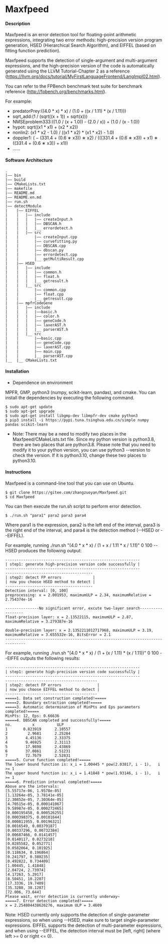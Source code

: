 # Maxfpeed

#### Description
Maxfpeed is an error detection tool for floating-point arithmetic expressions, integrating two error methods: high-precision version program generation, HSED (Hierarchical Search Algorithm), and EIFFEL (based on fitting function prediction).

Maxfpeed supports the detection of single-argument and multi-argument expressions, and the high-precision version of the code is automatically generated using the LLVM Tutorial-Chapter 2 as a reference (https://llvm.org/docs/tutorial/MyFirstLanguageFrontend/LangImpl02.html).

You can refer to the FPBench benchmark test suite for benchmark reference (http://fpbench.org/benchmarks.html).

For example:

* predatorPrey:((4.0 * x) * x) / (1.0 + ((x / 1.11) * (x / 1.11)))
* sqrt_add:(1 / (sqrt((x + 1)) + sqrt(x)))
* NMSEproblem333:((1.0 / (x + 1.0)) - (2.0 / x)) + (1.0 / (x - 1.0))
* hypot: sqrt((x1 * x1) + (x2 * x2))
* nonlin2: (x1 * x2 - 1.0) / ((x1 * x2) * (x1 * x2) - 1.0)
* doppler1: ( − (331.4 + (0.6 ∗ x3)) ∗ x2) / (((331.4 + (0.6 ∗ x3)) + x1) ∗ ((331.4 + (0.6 ∗ x3)) + x1))
* ......

#### Software Architecture
```
.
|—— bin
|—— build
|—— CMakeLists.txt
|—— makefile
|—— README.md
|—— README.en.md
|—— run.sh
|—— detectModule
|    |—— EIFFEL
|    |   |—— include
|    |   |   |—— createInput.h
|    |   |   |—— DBSCAN.h
|    |   |   |__ errordetect.h
|    |   |—— src
|    |       |—— createInput.cpp
|    |       |—— curvefitting.py
|    |       |—— DBSCAN.cpp
|    |       |—— dbscan.py
|    |       |—— errordetect.cpp
|    |       |__ getMultiResult.cpp
|    |—— HSED
|    |   |—— include
|    |   |   |—— common.h
|    |   |   |—— float.h   
|    |   |   |__ getresult.h
|    |   |__ src   
|    |       |—— common.cpp
|    |       |—— float.cpp
|    |       |__ getresult.cpp
|    |—— mpfrCodeGene
|    |   |—— include
|    |   |   |——basic.h
|    |   |   |—— color.h
|    |   |   |—— geneCode.h
|    |   |   |—— laxerAST.h
|    |   |   |__ parserAST.h
|    |   |__ src
|    |       |——basic.cpp
|    |       |—— geneCode.cpp
|    |       |—— laxerAST.cpp
|    |       |—— main.cpp
|    |       |__ parserAST.cpp
|__  |__ CMakeLists.txt
```
#### Installation

* Dependence on environment

MPFR, GMP, python3 (numpy, scikit-learn, pandas), and cmake. You can install the dependencies by executing the following command.

```
$ sudo apt-get update 
$ sudo apt-get upgrade
$ sudo apt-get install libgmp-dev libmpfr-dev cmake python3
$ pip3 install -i https://pypi.tuna.tsinghua.edu.cn/simple numpy pandas scikit-learn 
```

* Note: There may be a need to modify two places in the Maxfpeed/CMakeLists.txt file. Since my python version is python3.8, there are two places that are python3.8. Please note that you need to modify it to your python version, you can use python3 --version to check the version. If it is python3.10, change these two places to python3.10.

#### Instructions
Maxfpeed is a command-line tool that you can use on Ubuntu.
```
$ git clone https://gitee.com/zhangzuoyan/Maxfpeed.git
$ cd Maxfpeed
```
You can then execute the run.sh script to perform error detection.
```
$ ./run.sh "para1" para2 para3 para4
```
Where para1 is the expression, para2 is the left end of the interval, para3 is the right end of the interval, and para4 is the detection method (--HSED or --EIFFEL).

For example, running ./run.sh "(4.0 * x * x) / (1 + x / 1.11 * x / 1.11)" 0 100 --HSED produces the following output:
```
------------------------------------------------------------
| step1: generate high-precision version code successfully |
------------------------------------------------------------
---------------------------------------
| step2: detect FP errors              |
| now you choose HSED method to detect |
---------------------------------------
Detection interval: [0, 100]
preprocessing: x = 2.001953, maximumULP = 2.34, maximumRelative = 2.754374e-16

---------------No significant error, excute two-layer search------------------
float-precision layer: x = 2.13522115, maximumULP = 2.87, maximumRelative = 3.279387e-16

double-precision layer: x = 2.1352211012717968, maximumULP = 3.19, maximumRelative = 3.655532e-16, BitsError = 2.1
-------------------------------------------------------------------------------
```

For example, running ./run.sh "(4.0 * x * x) / (1 + (x / 1.11) * (x / 1.11))" 0 100 --EIFFE outputs the following results:
```
------------------------------------------------------------
| step1: generate high-precision version code successfully |
------------------------------------------------------------
-----------------------------------------
| step2: detect FP errors                |
| now you choose EIFFEL method to detect |
-----------------------------------------
=====1. Data set construction completed!=====
=====2. Boundary extraction completed!=====
=====3. Automatic determination of MinPts and Eps parameters completed!=====
MinPts: 12, Eps: 0.66636
=====4. DBSCAN completed and successfully!=====
no.         x          ULP
1       0.823919      2.10557
2         2.9681      2.25284
3        4.45136      2.33375
4        9.46925      2.31113
5        17.9898      2.43869
6        37.0861      2.51231
7        72.7679      2.52831
=====5. Curve function completed!=====
The lower bound function is: x_i = 1.00445 * pow(2.03817, i - 1),   i >= 1
The upper bound function is: x_i = 1.41848 * pow(1.93146, i - 1),   i >= 1
=====6. Prediction interval completed!=====
Above are the intervals:
[5.55717e-06, 1.9578e-05]
[1.13264e-05, 3.78141e-05]
[2.30852e-05, 7.30364e-05]
[4.70515e-05, 0.000141067]
[9.58987e-05, 0.000272465]
[0.000195458, 0.000526255]
[0.000398375, 0.00101644]
[0.000811955, 0.00196321]
[0.0016549, 0.00379187]
[0.00337296, 0.00732384]
[0.00687466, 0.0141457]
[0.0140117, 0.0273218]
[0.0285582, 0.052771]
[0.0582064, 0.101925]
[0.118634, 0.196864]
[0.241797, 0.380235]
[0.492822, 0.734409]
[1.00445, 1.41848]
[2.04724, 2.73974]
[4.17263, 5.2917]
[8.50451, 10.2207]
[17.3336, 19.7409]
[35.3288, 38.1287]
[72.006, 73.644]
Please wait, error detection is currently underway~
=====7. Error detection completed!=====
x = 2.254804438626276, maximum ULP = 3.4609
```

Note: HSED currently only supports the detection of single-parameter expressions, so when using --HSED, make sure to target single-parameter expressions. EIFFEL supports the detection of multi-parameter expressions, and when using --EIFFEL, the detection interval must be [left, right] (where left >= 0 or right <= 0).



